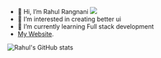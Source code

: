 - 👋 Hi, I’m Rahul Rangnani
![](https://komarev.com/ghpvc/?username=rahulrangnani&color=green)
- 👀 I’m interested in creating better ui 
- 🌱 I’m currently learning Full stack development 
-    [My Website](https://rahulrangnani.me/).



 ![Rahul's GitHub stats](https://github-readme-stats.vercel.app/api?username=rahulrangnani&show_icons=true&theme=radical)


<!---
rahulrangnani/rahulrangnani is a ✨ special ✨ repository because its `README.md` (this file) appears on your GitHub profile.
You can click the Preview link to take a look at your changes.
--->
